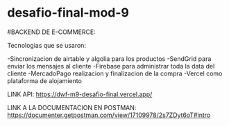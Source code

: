 # desafio-final-mod-9

#BACKEND DE E-COMMERCE:

Tecnologias que se usaron:

-Sincronizacion de airtable y algolia para los productos
-SendGrid para enviar los mensajes al cliente
-Firebase para administrar toda la data del cliente
-MercadoPago realizacion y finalizacion de la compra
-Vercel como plataforma de alojamiento

LINK API:
https://dwf-m9-desafio-final.vercel.app/

LINK A LA DOCUMENTACION EN POSTMAN:
https://documenter.getpostman.com/view/17109978/2s7ZDyt6oT#intro


